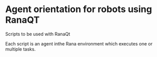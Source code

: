 # Agent orientation for robots using RanaQT

Scripts to be used with RanaQt

Each script is an agent inthe Rana environment which executes one or multiple tasks.

